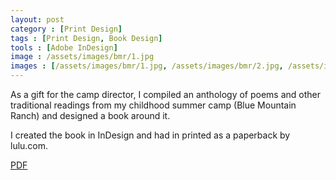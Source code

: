 ```yaml
---
layout: post
category : [Print Design]
tags : [Print Design, Book Design]
tools : [Adobe InDesign]
image : /assets/images/bmr/1.jpg
images : [/assets/images/bmr/1.jpg, /assets/images/bmr/2.jpg, /assets/images/bmr/3.jpg, /assets/images/bmr/4.jpg]
---
```


<p class="description">
As a gift for the camp director, I
compiled an anthology of poems
and other traditional readings from
my childhood summer camp (Blue
Mountain Ranch) and designed a
book around it. </p> 
<p class="description">
I created the book in InDesign and
had in printed as a paperback by
lulu.com.</p>

<p><a class = "button large" href="/assets/pdf/bmr-wisdom.pdf">PDF</a></p>